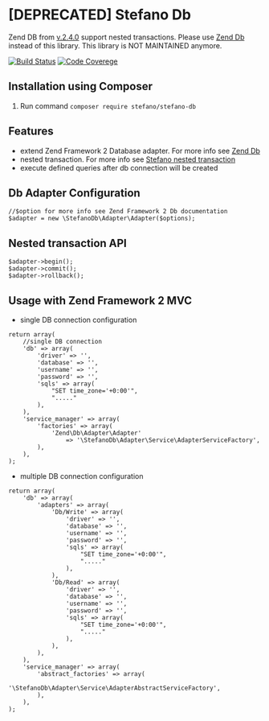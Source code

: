 [DEPRECATED] Stefano Db
=======================

Zend DB from [v.2.4.0](https://github.com/zendframework/zend-db/releases/tag/release-2.4.0) support nested transactions. Please use [Zend Db](https://github.com/zendframework/zend-db/) instead of this library. This library is NOT MAINTAINED anymore.

[![Build Status](https://app.travis-ci.com/bartko-s/stefano-db.svg?branch=master)](https://app.travis-ci.com/bartko-s/stefano-db)
[![Code Coverege](https://coveralls.io/repos/bartko-s/stefano-db/badge.png?branch=master)](https://coveralls.io/r/bartko-s/stefano-db?branch=master)

Installation using Composer
--------------------------
1. Run command  ``` composer require stefano/stefano-db ```

Features
------------
- extend Zend Framework 2 Database adapter. For more info see [Zend Db](http://framework.zend.com/manual/2.3/en/index.html#zend-db)
- nested transaction. For more info see [Stefano nested transaction](https://github.com/bartko-s/stefano-nested-transaction/)
- execute defined queries after db connection will be created


Db Adapter Configuration
------------------------

```
//$option for more info see Zend Framework 2 Db documentation
$adapter = new \StefanoDb\Adapter\Adapter($options);
```

Nested transaction API
----------------------

```
$adapter->begin();
$adapter->commit();
$adapter->rollback();
```

Usage with Zend Framework 2 MVC
-------------------------------

- single DB connection configuration

```
return array(
    //single DB connection
    'db' => array(
        'driver' => '',
        'database' => '',
        'username' => '',
        'password' => '',
        'sqls' => array(
            "SET time_zone='+0:00'",
            "....."
        ),
    ),
    'service_manager' => array(
        'factories' => array(
            'Zend\Db\Adapter\Adapter'
                => '\StefanoDb\Adapter\Service\AdapterServiceFactory',
        ),
    ),
);
```

- multiple DB connection configuration

```
return array(
    'db' => array(
        'adapters' => array(
            'Db/Write' => array(
                'driver' => '',
                'database' => '',
                'username' => '',
                'password' => '',
                'sqls' => array(
                    "SET time_zone='+0:00'",
                    "....."
                ),
            ),
            'Db/Read' => array(
                'driver' => '',
                'database' => '',
                'username' => '',
                'password' => '',
                'sqls' => array(
                    "SET time_zone='+0:00'",
                    "....."
                ),
            ),
        ),
    ),
    'service_manager' => array(
        'abstract_factories' => array(
            '\StefanoDb\Adapter\Service\AdapterAbstractServiceFactory',
        ),
    ),
);
```

